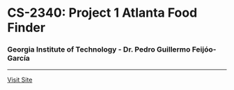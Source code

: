 # CS-2340: Project 1 Atlanta Food Finder 
### Georgia Institute of Technology -  Dr. Pedro Guillermo Feijóo-García
___
[Visit Site](https://alexj.io/AFFTEAM)
